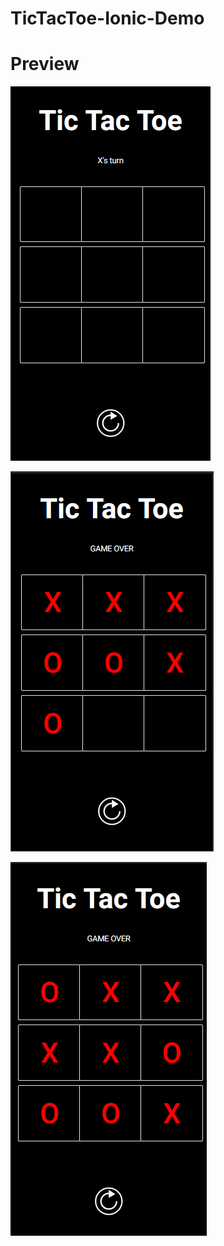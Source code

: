# TicTacToe-Ionic-Demo

# Preview

![newgame](newgame.PNG)

![game1](game1.PNG)

![game2](game2.PNG)
